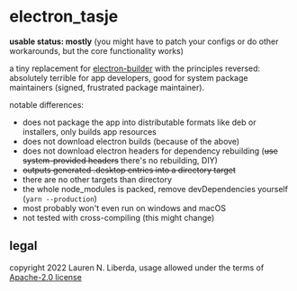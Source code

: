# electron_tasje

**usable status: mostly** (you might have to patch your configs or do other workarounds, but the core functionality works)

a tiny replacement for [electron-builder](https://www.electron.build/) with the principles reversed: absolutely terrible for app developers, good for system package maintainers (signed, frustrated package maintainer).

notable differences:
- does not package the app into distributable formats like deb or installers, only builds app resources
- does not download electron builds (because of the above)
- does not download electron headers for dependency rebuilding (~~use system-provided headers~~ there's no rebuilding, DIY)
- ~~outputs generated .desktop entries into a directory target~~
- there are no other targets than directory
- the whole node_modules is packed, remove devDependencies yourself (`yarn --production`)
- most probably won't even run on windows and macOS
- not tested with cross-compiling (this might change)

## legal

copyright 2022 Lauren N. Liberda, usage allowed under the terms of [Apache-2.0 license](LICENSE)
